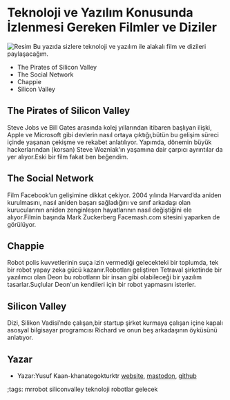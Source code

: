 # Teknoloji ve Yazılım Konusunda İzlenmesi Gereken Filmler ve Diziler
![Resim](https://ykdportfolyo.files.wordpress.com/2023/08/rehber.png)
Bu yazıda sizlere teknoloji ve yazılım ile alakalı film ve dizileri paylaşacağım.
- The Pirates of Silicon Valley
- The Social Network
- Chappie
- Silicon Valley

## The Pirates of Silicon Valley
Steve Jobs ve Bill Gates arasında kolej yıllarından itibaren başlıyan ilişki, Apple ve Microsoft gibi devlerin nasıl ortaya çıktığı,bütün bu gelişim süreci içinde yaşanan çekişme ve rekabet anlatılıyor. Yapımda, dönemin büyük hackerlarından (korsan) Steve Wozniak’ın yaşamına dair çarpıcı ayrıntılar da yer alıyor.Eski bir film fakat ben beğendim.

## The Social Network
Film Facebook’un gelişimine dikkat çekiyor. 2004 yılında Harvard’da aniden kurulmasını, nasıl aniden başarı sağladığını ve sınıf arkadaşı olan kurucularının aniden zenginleşen hayatlarının nasıl değiştiğini ele alıyor.Filmin başında Mark Zuckerberg Facemash.com sitesini yaparken de görülüyor.

## Chappie
Robot polis kuvvetlerinin suça izin vermediği gelecekteki bir toplumda, tek bir robot yapay zeka gücü kazanır.Robotları geliştiren Tetraval şirketinde bir yazılımcı olan Deon bu robotların bir insan gibi olabileceği bir yazılım tasarlar.Suçlular  Deon'un kendileri için bir robot yapmasını isterler.

## Silicon Valley
Dizi, Silikon Vadisi’nde çalışan,bir startup şirket kurmaya çalışan içine kapalı asosyal bilgisayar programcısı Richard ve onun beş arkadaşının öyküsünü anlatıyor.


## Yazar

- Yazar:Yusuf Kaan-khanategokturktr [website](https://yusufkaantr.wordpress.com/), [mastodon](https://mastodon.social/@technetworkcom), [github](https://github.com/Khanateyktech/)

;tags: mrrobot siliconvalley teknoloji robotlar gelecek
